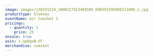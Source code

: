 ```yaml
---
image: images/130191219_1800227423468505_698591595098211086_n.jpg
producttype: Sleeves
eventName: Air Comiket 2
pricings:
  - quantity: 1
    price: 25
onsale: true
asin: s-qeOqvN-OT
merchandise: comiket
---
```

